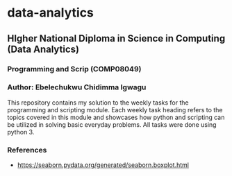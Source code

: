 # data-analytics
## HIgher National Diploma in Science in Computing (Data Analytics)
### Programming and Scrip (COMP08049)
### Author: Ebelechukwu Chidimma Igwagu
This repository contains my solution to the weekly tasks for the programming and scripting module. Each weekly task heading refers to the topics covered in this module and showcases how python and scripting can be utilized in solving basic everyday problems. All tasks were done using python 3.


### References

- https://seaborn.pydata.org/generated/seaborn.boxplot.html

